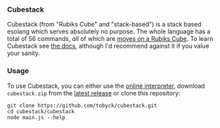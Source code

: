 ### Cubestack

Cubestack (from "Rubiks Cube" and "stack-based") is a stack based esolang which serves absolutely no purpose. The whole language has a total of 56 commands, *all* of which are [moves on a Rubiks Cube](https://jperm.net/3x3/moves). To learn Cubestack see [the docs](https://github.com/tobyck/cubestack/blob/master/DOCS.md), although I'd recommend against it if you value your sanity.

### Usage

To use Cubestack, you can either use the [online interpreter](https://cubestack.surge.sh), download `cubestack.zip` from the [latest release](https://github.com/tobyck/cubestack/releases) or clone this repository:
```
git clone https://github.com/tobyck/cubestack.git
cd cubestack/cubestack
node main.js --help
```